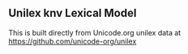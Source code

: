 Unilex knv Lexical Model
----------------------

This is built directly from Unicode.org unilex data at
https://github.com/unicode-org/unilex
